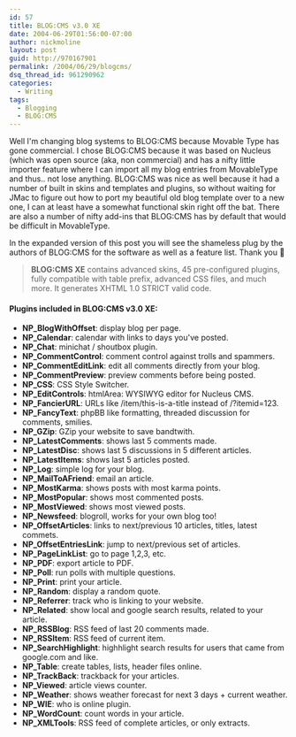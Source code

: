 ```yaml
---
id: 57
title: BLOG:CMS v3.0 XE
date: 2004-06-29T01:56:00-07:00
author: nickmoline
layout: post
guid: http://970167901
permalink: /2004/06/29/blogcms/
dsq_thread_id: 961290962
categories:
  - Writing
tags:
  - Blogging
  - BLOG:CMS
---
```

Well I'm changing blog systems to BLOG:CMS because Movable Type has gone commercial. I chose BLOG:CMS because it was based on Nucleus (which was open source (aka, non commercial) and has a nifty little importer feature where I can import all my blog entries from MovableType and thus.. not lose anything. BLOG:CMS was nice as well because it had a number of built in skins and templates and plugins, so without waiting for JMac to figure out how to port my beautiful old blog template over to a new one, I can at least have a somewhat functional skin right off the bat. There are also a number of nifty add-ins that BLOG:CMS has by default that would be difficult in MovableType.

In the expanded version of this post you will see the shameless plug by the authors of BLOG:CMS for the software as well as a feature list. Thank you 🙂

<!--more-->

> **BLOG:CMS XE** contains advanced skins, 45 pre-configured plugins, fully compatible with table prefix, advanced CSS files, and much more. It generates XHTML 1.0 STRICT valid code.

#### Plugins included in BLOG:CMS v3.0 XE:

  * **NP_BlogWithOffset**: display blog per page.
  * **NP_Calendar**: calendar with links to days you've posted.
  * **NP_Chat**: minichat / shoutbox plugin.
  * **NP_CommentControl**: comment control against trolls and spammers.
  * **NP_CommentEditLink**: edit all comments directly from your blog.
  * **NP_CommentPreview**: preview comments before being posted.
  * **NP_CSS**: CSS Style Switcher.
  * **NP_EditControls**: htmlArea: WYSIWYG editor for Nucleus CMS.
  * **NP_FancierURL**: URLs like /item/this-is-a-title instead of /?itemid=123.
  * **NP_FancyText**: phpBB like formatting, threaded discussion for comments, smilies.
  * **NP_GZip**: GZip your website to save bandtwith.
  * **NP_LatestComments**: shows last 5 comments made.
  * **NP_LatestDisc**: shows last 5 discussions in 5 different articles.
  * **NP_LatestItems**: shows last 5 articles posted.
  * **NP_Log**: simple log for your blog.
  * **NP_MailToAFriend**: email an article.
  * **NP_MostKarma**: shows posts with most karma points.
  * **NP_MostPopular**: shows most commented posts.
  * **NP_MostViewed**: shows most viewed posts.
  * **NP_Newsfeed**: blogroll, works for your own blog too!
  * **NP_OffsetArticles**: links to next/previous 10 articles, titles, latest commets.
  * **NP_OffsetEntriesLink**: jump to next/previous set of articles.
  * **NP_PageLinkList**: go to page 1,2,3, etc.
  * **NP_PDF**: export article to PDF.
  * **NP_Poll**: run polls with multiple questions.
  * **NP_Print**: print your article.
  * **NP_Random**: display a random quote.
  * **NP_Referrer**: track who is linking to your website.
  * **NP_Related**: show local and google search results, related to your article.
  * **NP_RSSBlog**: RSS feed of last 20 comments made.
  * **NP_RSSItem**: RSS feed of current item.
  * **NP_SearchHighlight**: highhlight search results for users that came from google.com and like.
  * **NP_Table**: create tables, lists, header files online.
  * **NP_TrackBack**: trackback for your articles.
  * **NP_Viewed**: article views counter.
  * **NP_Weather**: shows weather forecast for next 3 days + current weather.
  * **NP_WIE**: who is online plugin.
  * **NP_WordCount**: count words in your article.
  * **NP_XMLTools**: RSS feed of complete articles, or only extracts.